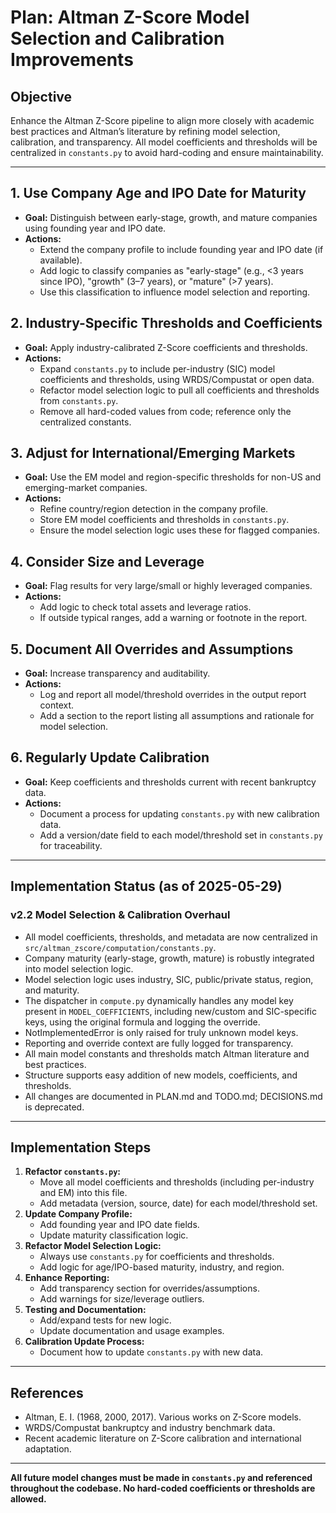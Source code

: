 # Plan: Altman Z-Score Model Selection and Calibration Improvements

## Objective
Enhance the Altman Z-Score pipeline to align more closely with academic best practices and Altman’s literature by refining model selection, calibration, and transparency. All model coefficients and thresholds will be centralized in `constants.py` to avoid hard-coding and ensure maintainability.

---

## 1. Use Company Age and IPO Date for Maturity
- **Goal:** Distinguish between early-stage, growth, and mature companies using founding year and IPO date.
- **Actions:**
  - Extend the company profile to include founding year and IPO date (if available).
  - Add logic to classify companies as "early-stage" (e.g., <3 years since IPO), "growth" (3–7 years), or "mature" (>7 years).
  - Use this classification to influence model selection and reporting.

## 2. Industry-Specific Thresholds and Coefficients
- **Goal:** Apply industry-calibrated Z-Score coefficients and thresholds.
- **Actions:**
  - Expand `constants.py` to include per-industry (SIC) model coefficients and thresholds, using WRDS/Compustat or open data.
  - Refactor model selection logic to pull all coefficients and thresholds from `constants.py`.
  - Remove all hard-coded values from code; reference only the centralized constants.

## 3. Adjust for International/Emerging Markets
- **Goal:** Use the EM model and region-specific thresholds for non-US and emerging-market companies.
- **Actions:**
  - Refine country/region detection in the company profile.
  - Store EM model coefficients and thresholds in `constants.py`.
  - Ensure the model selection logic uses these for flagged companies.

## 4. Consider Size and Leverage
- **Goal:** Flag results for very large/small or highly leveraged companies.
- **Actions:**
  - Add logic to check total assets and leverage ratios.
  - If outside typical ranges, add a warning or footnote in the report.

## 5. Document All Overrides and Assumptions
- **Goal:** Increase transparency and auditability.
- **Actions:**
  - Log and report all model/threshold overrides in the output report context.
  - Add a section to the report listing all assumptions and rationale for model selection.

## 6. Regularly Update Calibration
- **Goal:** Keep coefficients and thresholds current with recent bankruptcy data.
- **Actions:**
  - Document a process for updating `constants.py` with new calibration data.
  - Add a version/date field to each model/threshold set in `constants.py` for traceability.

---

## Implementation Status (as of 2025-05-29)

### v2.2 Model Selection & Calibration Overhaul
- All model coefficients, thresholds, and metadata are now centralized in `src/altman_zscore/computation/constants.py`.
- Company maturity (early-stage, growth, mature) is robustly integrated into model selection logic.
- Model selection logic uses industry, SIC, public/private status, region, and maturity.
- The dispatcher in `compute.py` dynamically handles any model key present in `MODEL_COEFFICIENTS`, including new/custom and SIC-specific keys, using the original formula and logging the override.
- NotImplementedError is only raised for truly unknown model keys.
- Reporting and override context are fully logged for transparency.
- All main model constants and thresholds match Altman literature and best practices.
- Structure supports easy addition of new models, coefficients, and thresholds.
- All changes are documented in PLAN.md and TODO.md; DECISIONS.md is deprecated.

---

## Implementation Steps
1. **Refactor `constants.py`:**
   - Move all model coefficients and thresholds (including per-industry and EM) into this file.
   - Add metadata (version, source, date) for each model/threshold set.
2. **Update Company Profile:**
   - Add founding year and IPO date fields.
   - Update maturity classification logic.
3. **Refactor Model Selection Logic:**
   - Always use `constants.py` for coefficients and thresholds.
   - Add logic for age/IPO-based maturity, industry, and region.
4. **Enhance Reporting:**
   - Add transparency section for overrides/assumptions.
   - Add warnings for size/leverage outliers.
5. **Testing and Documentation:**
   - Add/expand tests for new logic.
   - Update documentation and usage examples.
6. **Calibration Update Process:**
   - Document how to update `constants.py` with new data.

---

## References
- Altman, E. I. (1968, 2000, 2017). Various works on Z-Score models.
- WRDS/Compustat bankruptcy and industry benchmark data.
- Recent academic literature on Z-Score calibration and international adaptation.

---

**All future model changes must be made in `constants.py` and referenced throughout the codebase. No hard-coded coefficients or thresholds are allowed.**
